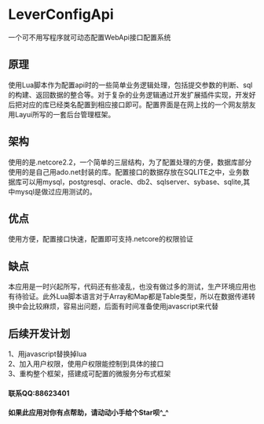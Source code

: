 # LeverConfigApi
一个可不用写程序就可动态配置WebApi接口配置系统

## 原理
使用Lua脚本作为配置api时的一些简单业务逻辑处理，包括提交参数的判断、sql的构建、返回数据的整合等。对于复杂的业务逻辑通过开发扩展插件实现，开发好后把对应的库已经类名配置到相应接口即可。配置界面是在网上找的一个网友朋友用Layui所写的一套后台管理框架。

## 架构
使用的是.netcore2.2，一个简单的三层结构，为了配置处理的方便，数据库部分使用的是自己用ado.net封装的库。配置接口的数据存放在SQLITE之中，业务数据库可以用mysql，postgresql、oracle、db2、sqlserver、sybase、sqlite,其中mysql是做过应用测试的。

## 优点
使用方便，配置接口快速，配置即可支持.netcore的权限验证

## 缺点
本应用是一时兴起所写，代码还有些凌乱，也没有做过多的测试，生产环境应用也有待验证。此外Lua脚本语言对于Array和Map都是Table类型，所以在数据传递转换中会比较麻烦，容易出问题，后面有时间准备使用javascript来代替

## 后续开发计划
1、用javascript替换掉lua  
2、加入用户权限，使用户权限能控制到具体的接口  
3、重构整个框架，搭建成可配置的微服务分布式框架  

#### 联系QQ:88623401

#### 如果此应用对你有点帮助，请动动小手给个Star呗^_^
